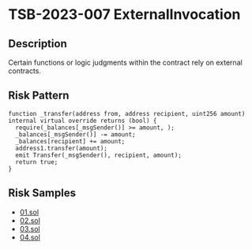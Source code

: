 
# TSB-2023-007 ExternalInvocation
## Description

Certain functions or logic judgments within the contract rely on external contracts.

## Risk Pattern

```solidity
function _transfer(address from, address recipient, uint256 amount) internal virtual override returns (bool) {
  require(_balances[_msgSender()] >= amount, );
  _balances[_msgSender()] -= amount;
  _balances[recipient] += amount;
  address1.transfer(amount);
  emit Transfer(_msgSender(), recipient, amount);
  return true;
}
```

## Risk Samples
 
- [01.sol](https://github.com/cryptousersecurity/token-security-benchmark/blob/main/src/TSB-2023-007/samples/01.sol) 
- [02.sol](https://github.com/cryptousersecurity/token-security-benchmark/blob/main/src/TSB-2023-007/samples/02.sol) 
- [03.sol](https://github.com/cryptousersecurity/token-security-benchmark/blob/main/src/TSB-2023-007/samples/03.sol) 
- [04.sol](https://github.com/cryptousersecurity/token-security-benchmark/blob/main/src/TSB-2023-007/samples/04.sol)
